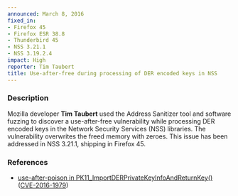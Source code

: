 ```yaml
---
announced: March 8, 2016
fixed_in:
- Firefox 45
- Firefox ESR 38.8
- Thunderbird 45
- NSS 3.21.1
- NSS 3.19.2.4
impact: High
reporter: Tim Taubert
title: Use-after-free during processing of DER encoded keys in NSS
---
```


<h3>Description</h3>

<p>Mozilla developer <strong>Tim Taubert</strong> used the Address Sanitizer tool and
software fuzzing to discover a use-after-free vulnerability while processing DER encoded
keys in the Network Security Services (NSS) libraries. The vulnerability overwrites the
freed memory with zeroes. This issue has been addressed in NSS 3.21.1, shipping in Firefox
45.
</p>

<h3>References</h3>

<ul>
  <li><a href="https://bugzilla.mozilla.org/show_bug.cgi?id=1185033">
       use-after-poison in PK11_ImportDERPrivateKeyInfoAndReturnKey() </a>
(<a href="http://cve.mitre.org/cgi-bin/cvename.cgi?name=CVE-2016-1979"
class="ex-ref">CVE-2016-1979</a>)</li>
</ul>

